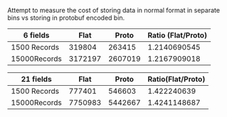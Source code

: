 Attempt to measure the cost of storing data in normal format in separate bins vs storing in protobuf encoded bin.

|6 fields	    |Flat	 |Proto	  |Ratio (Flat/Proto)|
|--------------|------|--------|--------|
|1500 Records |319804|263415	|1.2140690545|
|15000Records	|3172197|2607019|1.2167909018|

|21 fields    |Flat   |Proto  |Ratio(Flat/Proto)|
|--------------|------|--------|--------|
|1500 Records |777401	|546603	|1.422240639|
|15000Records |7750983|5442667|1.4241148687|
